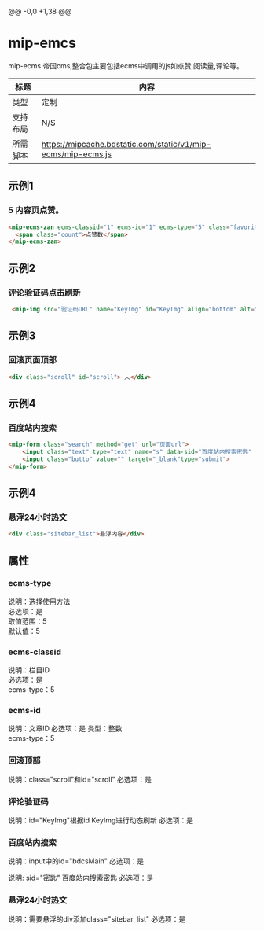 @@ -0,0 +1,38 @@
# mip-emcs
mip-ecms 帝国cms,整合包主要包括ecms中调用的js如点赞,阅读量,评论等。

标题|内容
----|----
类型|定制
支持布局|N/S
所需脚本|https://mipcache.bdstatic.com/static/v1/mip-ecms/mip-ecms.js

## 示例1

### 5 内容页点赞。
```html
<mip-ecms-zan ecms-classid="1" ecms-id="1" ecms-type="5" class="favorite">
  <span class="count">点赞数</span>
</mip-ecms-zan>
```
## 示例2

### 评论验证码点击刷新
```html
 <mip-img src="验证码URL" name="KeyImg" id="KeyImg" align="bottom" alt="看不清楚,点击刷新"></mip-img>
```
## 示例3

### 回滚页面顶部
```html
<div class="scroll" id="scroll"> ︿</div>
```
## 示例4

### 百度站内搜索
```html
<mip-form class="search" method="get" url="页面url">
    <input class="text" type="text" name="s" data-sid="百度站内搜索密匙" id="bdcsMain" placeholder=" 请输入关键词" value="">
    <input class="butto" value="" target="_blank"type="submit">
</mip-form>
```
## 示例4

### 悬浮24小时热文
```html
<div class="sitebar_list">悬浮内容</div>
```
## 属性

### ecms-type

说明：选择使用方法  
必选项：是  
取值范围：5  
默认值：5  

### ecms-classid

说明：栏目ID  
必选项：是  
ecms-type：5  

### ecms-id

说明：文章ID 
必选项：是 
类型：整数  
ecms-type：5 

### 回滚顶部
说明：class="scroll"和id="scroll"
必选项：是

### 评论验证码
说明：id="KeyImg"根据id KeyImg进行动态刷新
必选项：是

### 百度站内搜索
说明：input中的id="bdcsMain"
必选项：是

说明: sid="密匙" 百度站内搜索密匙
必选项：是

### 悬浮24小时热文
说明：需要悬浮的div添加class="sitebar_list"
必选项：是
